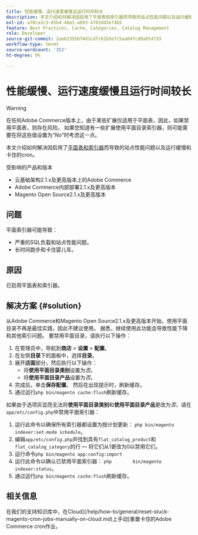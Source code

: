 ```yaml
---
title: 性能缓慢、运行速度缓慢且运行时间较长
description: 本文介绍如何解决因启用了平面表和索引器而导致的站点性能问题以及运行缓慢和卡住cron。
exl-id: a78ca3c3-85b4-40a1-a693-4703dd3ef4b5
feature: Best Practices, Cache, Categories, Catalog Management
role: Developer
source-git-commit: 2aeb2355b74d1cdfc62b5e7c5aa04fcd0a654733
workflow-type: tm+mt
source-wordcount: '352'
ht-degree: 0%

---
```


# 性能缓慢、运行速度缓慢且运行时间较长

>[!WARNING]
>
>在任何Adobe Commerce版本上，由于某些扩展仅适用于平面表，因此，如果禁用平面表，则存在风险。 如果您知道有一些扩展使用平面目录索引器，则可能需要在将这些值设置为“*No*”时考虑这一点。

本文介绍如何解决因启用了[平面表和索引器](https://experienceleague.adobe.com/en/docs/commerce-admin/catalog/catalog/catalog-flat)而导致的站点性能问题以及运行缓慢和卡住的cron。

受影响的产品和版本

* 云基础架构2.1.x及更高版本上的Adobe Commerce
* Adobe Commerce内部部署2.1.x及更高版本
* Magento Open Source2.1.x及更高版本

## 问题

平面索引器可能导致：

* 严重的SQL负载和站点性能问题。
* 长时间跑步和卡住婴儿车。

## 原因

已启用平面表和索引器。

## 解决方案 {#solution}

从Adobe Commerce和Magento Open Source2.1.x及更高版本开始，使用平面目录不再是最佳实践，因此不建议使用。 据悉，继续使用此功能会导致性能下降和其他索引问题。 要禁用平面目录，请执行以下操作：

1. 在管理员中，导航到&#x200B;**商店** > **设置** > **配置**。
1. 在左侧&#x200B;**目录**&#x200B;下的面板中，选择&#x200B;**目录**。
1. 展开&#x200B;**店面**&#x200B;部分，然后执行以下操作：
   * 将&#x200B;**使用平面目录类别**&#x200B;设置为&#x200B;*否*。
   * 将&#x200B;**使用平面目录产品**&#x200B;设置为&#x200B;*否*。
1. 完成后，单击&#x200B;**保存配置**。 然后在出现提示时，刷新缓存。
1. 通过运行`php bin/magento cache:flush`刷新缓存。

如果由于选项灰显而无法将&#x200B;**使用平面目录类别**&#x200B;和&#x200B;**使用平面目录产品**&#x200B;更改为&#x200B;*否*，请在`app/etc/config.php`中禁用平面索引器：

1. 运行此命令以确保所有索引器都设置为按计划更新： `php bin/magento indexer:set-mode schedule`。
1. 编辑`app/etc/config.php`并找到具有`flat_catalog_product`和`flat_catalog_category`的行 — 将它们从1更改为0以禁用它们。
1. 运行命令`php bin/magento app:config:import`
1. 运行此命令以确认已禁用平面索引器： `php        bin/magento indexer:status`。
1. 通过运行`php bin/magento cache:flush`刷新缓存。

## 相关信息

在我们的支持知识库中，在Cloud](/help/how-to/general/reset-stuck-magento-cron-jobs-manually-on-cloud.md)上手动[重置卡住的Adobe Commerce cron作业。
